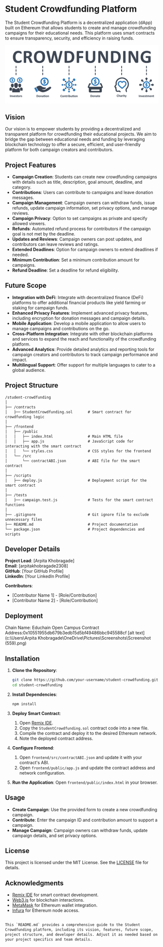 # Student Crowdfunding Platform

The Student Crowdfunding Platform is a decentralized application (dApp) built on Ethereum that allows students to create and manage crowdfunding campaigns for their educational needs. This platform uses smart contracts to ensure transparency, security, and efficiency in raising funds.


![alt text](image.png)

## Vision

Our vision is to empower students by providing a decentralized and transparent platform for crowdfunding their educational projects. We aim to bridge the gap between educational needs and funding by leveraging blockchain technology to offer a secure, efficient, and user-friendly platform for both campaign creators and contributors.

## Project Features

- **Campaign Creation**: Students can create new crowdfunding campaigns with details such as title, description, goal amount, deadline, and category.
- **Contributions**: Users can contribute to campaigns and leave donation messages.
- **Campaign Management**: Campaign owners can withdraw funds, issue refunds, update campaign information, set privacy options, and manage reviews.
- **Campaign Privacy**: Option to set campaigns as private and specify allowed viewers.
- **Refunds**: Automated refund process for contributors if the campaign goal is not met by the deadline.
- **Updates and Reviews**: Campaign owners can post updates, and contributors can leave reviews and ratings.
- **Extended Deadlines**: Option for campaign owners to extend deadlines if needed.
- **Minimum Contribution**: Set a minimum contribution amount for campaigns.
- **Refund Deadline**: Set a deadline for refund eligibility.

## Future Scope

- **Integration with DeFi**: Integrate with decentralized finance (DeFi) platforms to offer additional financial products like yield farming or staking for campaign funds.
- **Enhanced Privacy Features**: Implement advanced privacy features, including encryption for donation messages and campaign details.
- **Mobile Application**: Develop a mobile application to allow users to manage campaigns and contributions on the go.
- **Cross-Platform Integration**: Integrate with other blockchain platforms and services to expand the reach and functionality of the crowdfunding platform.
- **Advanced Analytics**: Provide detailed analytics and reporting tools for campaign creators and contributors to track campaign performance and impact.
- **Multilingual Support**: Offer support for multiple languages to cater to a global audience.

## Project Structure

```
/student-crowdfunding
│
├── /contracts
│   ├── StudentCrowdfunding.sol       # Smart contract for crowdfunding logic
│
├── /frontend
│   ├── /public
│   │   ├── index.html                # Main HTML file
│   │   ├── app.js                    # JavaScript code for interacting with the smart contract
│   │   └── styles.css                # CSS styles for the frontend
│   └── /src
│       └── contractABI.json          # ABI file for the smart contract
│
├── /scripts
│   ├── deploy.js                     # Deployment script for the smart contract
│
├── /tests
│   ├── campaign.test.js              # Tests for the smart contract functions
│
├── .gitignore                        # Git ignore file to exclude unnecessary files
├── README.md                         # Project documentation
└── package.json                      # Project dependencies and scripts
```

## Developer Details

**Project Lead**: [Arpita Khobragade]  
**Email**: [arpitakhobragade2308]  
**GitHub**: [Your GitHub Profile]  
**LinkedIn**: [Your LinkedIn Profile]  

**Contributors**:  
- [Contributor Name 1] - [Role/Contribution]  
- [Contributor Name 2] - [Role/Contribution]  

## Deployment
Chain Name: Educhain Open Campus
Contract Address:0x10551955db679b3edb15d5bf49486bbc945588cf
[alt text](c:\Users\Arpita Khobragade\OneDrive\Pictures\Screenshots\Screenshot (559).png)

## Installation

1. **Clone the Repository**:
   ```bash
   git clone https://github.com/your-username/student-crowdfunding.git
   cd student-crowdfunding
   ```

2. **Install Dependencies**:
   ```bash
   npm install
   ```

3. **Deploy Smart Contract**:
   1. Open [Remix IDE](https://remix.ethereum.org/).
   2. Copy the `StudentCrowdfunding.sol` contract code into a new file.
   3. Compile the contract and deploy it to the desired Ethereum network.
   4. Note the deployed contract address.

4. **Configure Frontend**:
   1. Open `frontend/src/contractABI.json` and update it with your contract's ABI.
   2. Open `frontend/public/app.js` and update the contract address and network configuration.

5. **Run the Application**:
   Open `frontend/public/index.html` in your browser.

## Usage

- **Create Campaign**: Use the provided form to create a new crowdfunding campaign.
- **Contribute**: Enter the campaign ID and contribution amount to support a campaign.
- **Manage Campaign**: Campaign owners can withdraw funds, update campaign details, and set privacy options.

## License

This project is licensed under the MIT License. See the [LICENSE](LICENSE) file for details.

## Acknowledgments

- [Remix IDE](https://remix.ethereum.org/) for smart contract development.
- [Web3.js](https://github.com/ethereum/web3.js/) for blockchain interactions.
- [MetaMask](https://metamask.io/) for Ethereum wallet integration.
- [Infura](https://infura.io/) for Ethereum node access.

```

This `README.md` provides a comprehensive guide to the Student Crowdfunding platform, including its vision, features, future scope, project structure, and developer details. Adjust it as needed based on your project specifics and team details.
